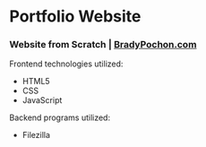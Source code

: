 # Portfolio Website
<h3>Website from Scratch | <span><a href="http://www.bradypochon.com" target="_blank">BradyPochon.com</a></span></h3>
  <bold>Frontend technologies utilized:</bold>
  <ul>
  <li>HTML5</li>
  <li>CSS</li>
  <li>JavaScript</li>
  </ul>
  
  <bold>Backend programs utilized:</bold>
  <ul>
  <li>Filezilla</li>
  </ul>
